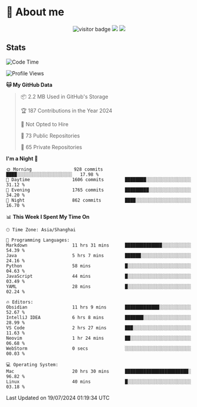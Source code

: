 <!-- ![](https://youpai.roccoshi.top/img/20200804214216.png) -->

# 🧐 About me
 
<p align="center">
<img src="https://visitor-badge.laobi.icu/badge?page_id=Lincest.Lincest&title=hits" alt="visitor badge"/>
<a href="mailto:imroccoshi@gmail.com"><img src="https://img.shields.io/badge/gmail-imroccoshi%40gmail.com-red"></a>
<a href="https://blog.roccoshi.top"><img src="https://img.shields.io/badge/blog-roccoshi-green"></a>
</p>

## Stats

<!--START_SECTION:waka-->
![Code Time](http://img.shields.io/badge/Code%20Time-1%2C409%20hrs%2050%20mins-blue)

![Profile Views](http://img.shields.io/badge/Profile%20Views-1-blue)

**🐱 My GitHub Data** 

> 📦 2.2 MB Used in GitHub's Storage 
 > 
> 🏆 187 Contributions in the Year 2024
 > 
> 🚫 Not Opted to Hire
 > 
> 📜 73 Public Repositories 
 > 
> 🔑 65 Private Repositories 
 > 
**I'm a Night 🦉** 

```text
🌞 Morning                928 commits         ████░░░░░░░░░░░░░░░░░░░░░   17.98 % 
🌆 Daytime                1606 commits        ████████░░░░░░░░░░░░░░░░░   31.12 % 
🌃 Evening                1765 commits        █████████░░░░░░░░░░░░░░░░   34.20 % 
🌙 Night                  862 commits         ████░░░░░░░░░░░░░░░░░░░░░   16.70 % 
```


📊 **This Week I Spent My Time On** 

```text
🕑︎ Time Zone: Asia/Shanghai

💬 Programming Languages: 
Markdown                 11 hrs 31 mins      ██████████████░░░░░░░░░░░   54.39 % 
Java                     5 hrs 7 mins        ██████░░░░░░░░░░░░░░░░░░░   24.16 % 
Python                   58 mins             █░░░░░░░░░░░░░░░░░░░░░░░░   04.63 % 
JavaScript               44 mins             █░░░░░░░░░░░░░░░░░░░░░░░░   03.49 % 
YAML                     28 mins             █░░░░░░░░░░░░░░░░░░░░░░░░   02.24 % 

🔥 Editors: 
Obsidian                 11 hrs 9 mins       █████████████░░░░░░░░░░░░   52.67 % 
IntelliJ IDEA            6 hrs 8 mins        ███████░░░░░░░░░░░░░░░░░░   28.99 % 
VS Code                  2 hrs 27 mins       ███░░░░░░░░░░░░░░░░░░░░░░   11.63 % 
Neovim                   1 hr 24 mins        ██░░░░░░░░░░░░░░░░░░░░░░░   06.68 % 
WebStorm                 0 secs              ░░░░░░░░░░░░░░░░░░░░░░░░░   00.03 % 

💻 Operating System: 
Mac                      20 hrs 30 mins      ████████████████████████░   96.82 % 
Linux                    40 mins             █░░░░░░░░░░░░░░░░░░░░░░░░   03.18 % 
```


 Last Updated on 19/07/2024 01:19:34 UTC
<!--END_SECTION:waka-->


